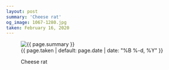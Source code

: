 ```yaml
---
layout: post
summary: 'Cheese rat'
og_image: 1067-1280.jpg
taken: February 16, 2020
---
```


<figure class="post">
 <img alt="{{ page.summary }}" sizes="(min-width: 700px) 50vw, calc(100vw - 2rem)" src="{{ site.assets_url }}/1067-640.jpg" srcset="{{ site.assets_url }}/1067-320.jpg 320w, {{ site.assets_url }}/1067-640.jpg 640w, {{ site.assets_url }}/1067-960.jpg 960w, {{ site.assets_url }}/1067-1280.jpg 1280w"/>
 <figcaption>
  <time>
   {{ page.taken | default: page.date | date: "%B %-d, %Y" }}
  </time>
  <p>
   Cheese rat
  </p>
 </figcaption>
</figure>

